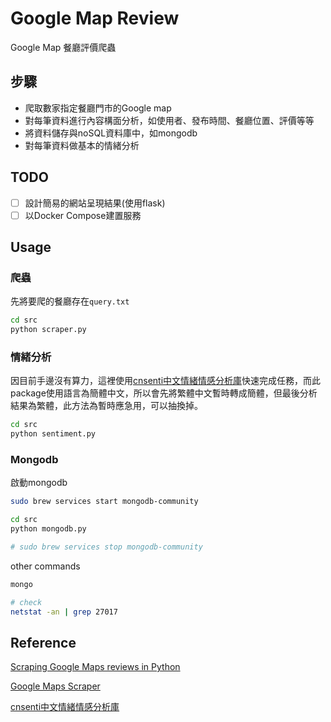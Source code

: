 # Google Map Review

Google Map 餐廳評價爬蟲

## 步驟

- 爬取數家指定餐廳門市的Google map
- 對每筆資料進行內容構面分析，如使用者、發布時間、餐廳位置、評價等等
- 將資料儲存與noSQL資料庫中，如mongodb
- 對每筆資料做基本的情緒分析

## TODO
- [ ] 設計簡易的網站呈現結果(使用flask)
- [ ] 以Docker Compose建置服務

## Usage

### 爬蟲
先將要爬的餐廳存在`query.txt`
```bash
cd src
python scraper.py
```

### 情緒分析
因目前手邊沒有算力，這裡使用[cnsenti中文情緒情感分析庫](https://zhuanlan.zhihu.com/p/117673231)快速完成任務，而此package使用語言為簡體中文，所以會先將繁體中文暫時轉成簡體，但最後分析結果為繁體，此方法為暫時應急用，可以抽換掉。

```bash
cd src
python sentiment.py
```

### Mongodb

啟動mongodb
```bash
sudo brew services start mongodb-community

cd src
python mongodb.py

# sudo brew services stop mongodb-community
```


other commands
```bash
mongo

# check
netstat -an | grep 27017
```



## Reference

[Scraping Google Maps reviews in Python](https://towardsdatascience.com/scraping-google-maps-reviews-in-python-2b153c655fc2)

[Google Maps Scraper](https://github.com/gaspa93/googlemaps-scraper)

[cnsenti中文情緒情感分析庫](https://zhuanlan.zhihu.com/p/117673231)
